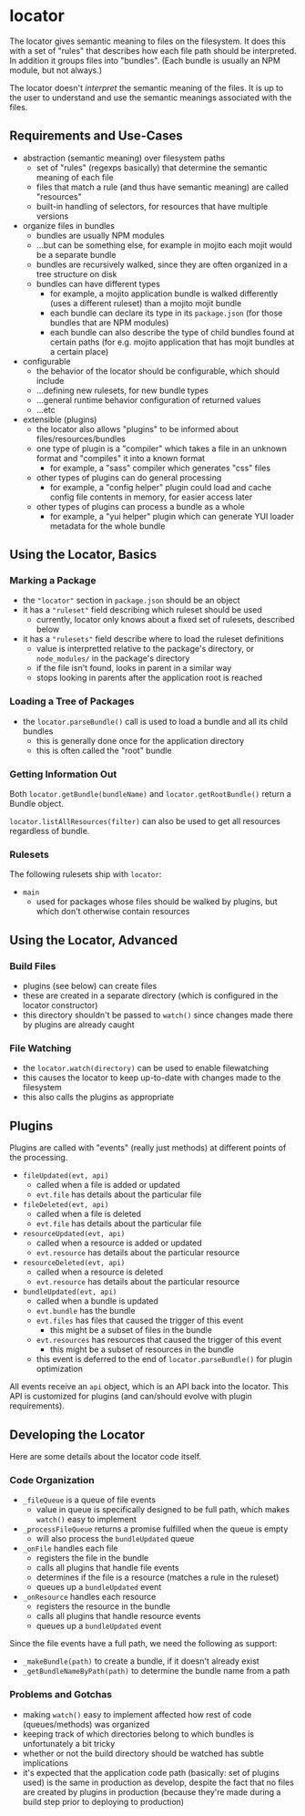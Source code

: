 locator
=======

The locator gives semantic meaning to files on the filesystem.
It does this with a set of "rules" that describes how each file path should be interpreted.
In addition it groups files into "bundles".
(Each bundle is usually an NPM module, but not always.)

The locator doesn't _interpret_ the semantic meaning of the files.
It is up to the user to understand and use the semantic meanings associated with the files.


## Requirements and Use-Cases
* abstraction (semantic meaning) over filesystem paths
    * set of "rules" (regexps basically) that determine the semantic meaning of each file
    * files that match a rule (and thus have semantic meaning) are called "resources"
    * built-in handling of selectors, for resources that have multiple versions
* organize files in bundles
    * bundles are usually NPM modules
    * ...but can be something else, for example in mojito each mojit would be a separate bundle
    * bundles are recursively walked, since they are often organized in a tree structure on disk
    * bundles can have different types
        * for example, a mojito application bundle is walked differently (uses a different ruleset) than a mojito mojit bundle
        * each bundle can declare its type in its `package.json` (for those bundles that are NPM modules)
        * each bundle can also describe the type of child bundles found at certain paths (for e.g. mojito application that has mojit bundles at a certain place)
* configurable
    * the behavior of the locator should be configurable, which should include
    * ...defining new rulesets, for new bundle types
    * ...general runtime behavior configuration of returned values
    * ...etc
* extensible (plugins)
    * the locator also allows "plugins" to be informed about files/resources/bundles
    * one type of plugin is a "compiler" which takes a file in an unknown format and "compiles" it into a known format
        * for example, a "sass" compiler which generates "css" files
    * other types of plugins can do general processing
        * for example, a "config helper" plugin could load and cache config file contents in memory, for easier access later
    * other types of plugins can process a bundle as a whole
        * for example, a "yui helper" plugin which can generate YUI loader metadata for the whole bundle


## Using the Locator, Basics


### Marking a Package
* the `"locator"` section in `package.json` should be an object
* it has a `"ruleset"` field describing which ruleset should be used
    * currently, locator only knows about a fixed set of rulesets, described below
* it has a `"rulesets"` field describe where to load the ruleset definitions
    * value is interpretted relative to the package's directory, or `node_modules/` in the package's directory
    * if the file isn't found, looks in parent in a similar way
    * stops looking in parents after the application root is reached


### Loading a Tree of Packages
* the `locator.parseBundle()` call is used to load a bundle and all its child bundles
    * this is generally done once for the application directory
    * this is often called the "root" bundle


### Getting Information Out
Both `locator.getBundle(bundleName)` and `locator.getRootBundle()` return a Bundle object.

`locator.listAllResources(filter)` can also be used to get all resources regardless of bundle.


### Rulesets
The following rulesets ship with `locator`:

* `main`
    * used for packages whose files should be walked by plugins, but which don't otherwise contain resources


## Using the Locator, Advanced


### Build Files
* plugins (see below) can create files
* these are created in a separate directory (which is configured in the locator constructor)
* this directory shouldn't be passed to `watch()` since changes made there by plugins are already caught


### File Watching
* the `locator.watch(directory)` can be used to enable filewatching
* this causes the locator to keep up-to-date with changes made to the filesystem
* this also calls the plugins as appropriate


## Plugins
Plugins are called with "events" (really just methods) at different points of the processing.

* `fileUpdated(evt, api)`
    * called when a file is added or updated
    * `evt.file` has details about the particular file
* `fileDeleted(evt, api)`
    * called when a file is deleted
    * `evt.file` has details about the particular file
* `resourceUpdated(evt, api)`
    * called when a resource is added or updated
    * `evt.resource` has details about the particular resource
* `resourceDeleted(evt, api)`
    * called when a resource is deleted
    * `evt.resource` has details about the particular resource
* `bundleUpdated(evt, api)`
    * called when a bundle is updated
    * `evt.bundle` has the bundle
    * `evt.files` has files that caused the trigger of this event
        * this might be a subset of files in the bundle
    * `evt.resources` has resources that caused the trigger of this event
        * this might be a subset of resources in the bundle
    * this event is deferred to the end of `locator.parseBundle()` for plugin optimization

All events receive an `api` object, which is an API back into the locator.
This API is customized for plugins (and can/should evolve with plugin requirements).


## Developing the Locator
Here are some details about the locator code itself.


### Code Organization
* `_fileQueue` is a queue of file events
    * value in queue is specifically designed to be full path, which makes `watch()` easy to implement
* `_processFileQueue` returns a promise fulfilled when the queue is empty
    * will also process the `bundleUpdated` queue
* `_onFile` handles each file
    * registers the file in the bundle
    * calls all plugins that handle file events
    * determines if the file is a resource (matches a rule in the ruleset)
    * queues up a `bundleUpdated` event
* `_onResource` handles each resource
    * registers the resource in the bundle
    * calls all plugins that handle resource events
    * queues up a `bundleUpdated` event

Since the file events have a full path, we need the following as support:

* `_makeBundle(path)` to create a bundle, if it doesn't already exist
* `_getBundleNameByPath(path)` to determine the bundle name from a path


### Problems and Gotchas
* making `watch()` easy to implement affected how rest of code (queues/methods) was organized
* keeping track of which directories belong to which bundles is unfortunately a bit tricky
* whether or not the build directory should be watched has subtle implications
* it's expected that the application code path (basically: set of plugins used) is the same in production as develop,
despite the fact that no files are created by plugins in production (because they're made during a build step prior to deploying to production)


